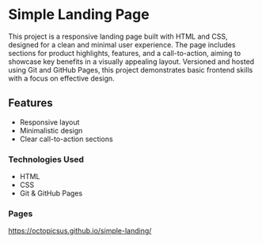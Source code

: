 # Simple Landing Page

This project is a responsive landing page built with HTML and CSS, designed for a clean and minimal user experience. The page includes sections for product highlights, features, and a call-to-action, aiming to showcase key benefits in a visually appealing layout. Versioned and hosted using Git and GitHub Pages, this project demonstrates basic frontend skills with a focus on effective design.

## Features

- Responsive layout
- Minimalistic design
- Clear call-to-action sections

### Technologies Used

- HTML
- CSS
- Git & GitHub Pages

### Pages

https://octopicsus.github.io/simple-landing/